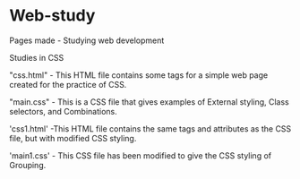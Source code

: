 # Web-study
Pages made - Studying web development 

Studies in CSS

"css.html" - This HTML file contains some tags for a simple web page created for the practice of CSS. 

"main.css" - This is a CSS file that gives examples of External styling, Class selectors, and Combinations.

'css1.html' -This HTML file contains the same tags and attributes as the CSS file, but with modified CSS styling.

'main1.css' - This CSS file has been modified to give the CSS styling of Grouping.

